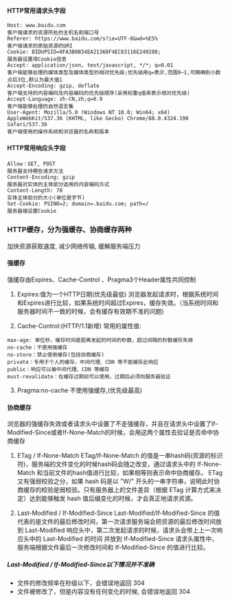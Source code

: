 #### HTTP常用请求头字段
```
Host: www.baidu.com
客户端请求的资源所处的主机名和端口号
Referer: https://www.baidu.com/s?ie=UTF-8&wd=%E5%
客户端请求的原始资源的URI
Cookie: BIDUPSID=0FA3B0B34EA21368F4EC83116E240288;
服务器设置得Cookie信息
Accept: application/json, text/javascript, */*; q=0.01
客户端能够处理的媒体类型及媒体类型的相对优先级;优先级用q=表示,范围0~1,可精确到小数点后3位,默认为最大值1
Accept-Encoding: gzip, deflate
客户端支持的内容编码及内容编码的优先级顺序(采用权重q值来表示相对优先级)
Accept-Language: zh-CN,zh;q=0.9
客户端能够处理的自然语言集
User-Agent: Mozilla/5.0 (Windows NT 10.0; Win64; x64) AppleWebKit/537.36 (KHTML, like Gecko) Chrome/88.0.4324.190 Safari/537.36
客户端使用的操作系统和浏览器的名称和版本

```
#### HTTP常用响应头字段
```
Allow：GET, POST
服务器支持哪些请求方法
Content-Encoding: gzip
服务器对实体的主体部分选用的内容编码方式
Content-Length: 78
实体主体部分的大小(单位是字节)
Set-Cookie: PSINO=2; domain=.baidu.com; path=/
服务器端设置Cookie
```


### HTTP缓存，分为强缓存、协商缓存两种
加快资源获取速度, 减少网络传输, 缓解服务端压力

#### 强缓存
强缓存由Expires、Cache-Control 、Pragma3个Header属性共同控制
1. Expires:值为一个HTTP日期(优先级最低)
浏览器发起请求时，根据系统时间和Expires进行比较，如果系统时间超过Expires，缓存失效。（当系统时间和服务器时间不一致的时候，会有缓存有效期不准的问题)

2. Cache-Control:(HTTP/1.1新增)
常用的属性值:
```
max-age: 单位秒，缓存时间是距离发起的时间的秒数，超过间隔的秒数缓存失效
no-cache：不使用强缓存
no-store：禁止使用缓存(包括协商缓存)
private：专用于个人的缓存，中间代理、CDN 等不能缓存此响应
public：响应可以被中间代理、CDN 等缓存
must-revalidate：在缓存过期前可以使用，过期后必须向服务器验证
```

3. Pragma:no-cache 不使用强缓存,(优先级最高)


#### 协商缓存
浏览器的强缓存失效或者请求头中设置了不走强缓存，并且在请求头中设置了If-Modified-Since或者If-None-Match的时候，会用这两个属性去验证是否命中协商缓存

1. ETag / If-None-Match
ETag/If-None-Match 的值是一串hash码(资源的标识符)，服务端的文件变化的时候hash码会随之改变，通过请求头中的 If-None-Match 和当前文件的hash值进行比较，如果相等则表示命中协商缓存。
ETag 又有强弱校验之分，如果 hash 码是以 "W/" 开头的一串字符串，说明此时协商缓存的校验是弱校验。只有服务器上的文件差异（根据 ETag 计算方式来决定）达到能够触发 hash 值后缀变化的时候，才会真正地请求资源。

2. Last-Modified / If-Modified-Since
Last-Modified/If-Modified-Since 的值代表的是文件的最后修改时间，第一次请求服务端会把资源的最后修改时间放到 Last-Modified 响应头中，第二次发起请求的时候，请求头会带上上一次响应头中的 Last-Modified 的时间
并放到 If-Modified-Since 请求头属性中，服务端根据文件最后一次修改时间和 If-Modified-Since 的值进行比较。

##### Last-Modified / If-Modified-Since以下情况并不准确
- 文件的修改频率在秒级以下，会错误地返回 304
- 文件被修改了，但是内容没有任何变化的时候, 会错误地返回 304